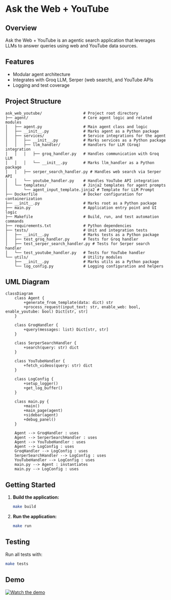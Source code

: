 # Ask the Web + YouTube

## Overview

Ask the Web + YouTube is an agentic search application that leverages LLMs to answer queries using web and YouTube data sources.

## Features

- Modular agent architecture
- Integrates with Groq LLM, Serper (web search), and YouTube APIs
- Logging and test coverage

## Project Structure

```text
ask_web_youtube/                  # Project root directory
├── agent/                        # Core agent logic and related modules
│   ├── agent.py                  # Main agent class and logic
│   ├── __init__.py               # Marks agent as a Python package
│   ├── services/                 # Service integrations for the agent
│   │   ├── __init__.py           # Marks services as a Python package
│   │   ├── llm_handler/          # Handlers for LLM (Groq) integration
│   │   │   ├── groq_handler.py   # Handles communication with Groq LLM
│   │   │   └── __init__.py       # Marks llm_handler as a Python package
│   │   ├── serper_search_handler.py # Handles web search via Serper API
│   │   └── youtube_handler.py    # Handles YouTube API integration
│   └── templates/                # Jinja2 templates for agent prompts
│       └── agent_input_template.jinja2 # Template for LLM Prompt
├── Dockerfile                    # Docker configuration for containerization
├── __init__.py                   # Marks root as a Python package
├── main.py                       # Application entry point and UI logic
├── Makefile                      # Build, run, and test automation commands
├── requirements.txt              # Python dependencies
├── tests/                        # Unit and integration tests
│   ├── __init__.py               # Marks tests as a Python package
│   ├── test_groq_handler.py      # Tests for Groq handler
│   ├── test_serper_search_handler.py # Tests for Serper search handler
│   └── test_youtube_handler.py   # Tests for YouTube handler
└── utils/                        # Utility modules
    ├── __init__.py               # Marks utils as a Python package
    └── log_config.py             # Logging configuration and helpers
```

## UML Diagram

```mermaid
classDiagram
    class Agent {
        +generate_from_template(data: dict) str
        +process_request(input_text: str, enable_web: bool, enable_youtube: bool) Dict[str, str]
    }

    class GroqHandler {
        +query(messages: list) Dict[str, str]
    }

    class SerperSearchHandler {
        +search(query: str) dict
    }

    class YouTubeHandler {
        +fetch_videos(query: str) dict
    }

    class LogConfig {
        +setup_logger()
        +get_log_buffer()
    }

    class main.py {
        +main()
        +main_page(agent)
        +sidebar(agent)
        +debug_panel()
    }

    Agent --> GroqHandler : uses
    Agent --> SerperSearchHandler : uses
    Agent --> YouTubeHandler : uses
    Agent --> LogConfig : uses
    GroqHandler --> LogConfig : uses
    SerperSearchHandler --> LogConfig : uses
    YouTubeHandler --> LogConfig : uses
    main.py --> Agent : instantiates
    main.py --> LogConfig : uses
```

## Getting Started

1. **Build the application:**

   ```sh
   make build
   ```

2. **Run the application:**

   ```sh
   make run
   ```

## Testing

Run all tests with:

```sh
make tests
```

## Demo

[![Watch the demo](https://cdn.loom.com/sessions/thumbnails/5fc635bf677540ab9cb675148a11945f-with-play.gif)](https://www.loom.com/share/5fc635bf677540ab9cb675148a11945f)
